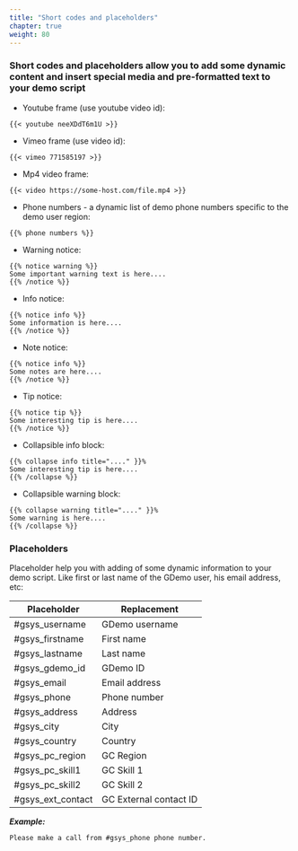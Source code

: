 ```yaml
---
title: "Short codes and placeholders"
chapter: true
weight: 80
---
```


### Short codes and placeholders allow you to add some dynamic content and insert special media and pre-formatted text to your demo script  


* Youtube frame (use youtube video id):
```
{{< youtube neeXDdT6m1U >}}
```

* Vimeo frame (use video id):
```
{{< vimeo 771585197 >}}
```

* Mp4 video frame:
```
{{< video https://some-host.com/file.mp4 >}}
```

* Phone numbers - a dynamic list of demo phone numbers specific to the demo user region:

```
{{% phone numbers %}}
```

* Warning notice:
```
{{% notice warning %}}
Some important warning text is here....
{{% /notice %}}
```

* Info notice:

```
{{% notice info %}}
Some information is here....
{{% /notice %}}
```

* Note notice:

```
{{% notice info %}}
Some notes are here....
{{% /notice %}}
```

* Tip notice:

```
{{% notice tip %}}
Some interesting tip is here....
{{% /notice %}}
```

* Collapsible info block:

```
{{% collapse info title="...." }}%
Some interesting tip is here....
{{% /collapse %}}
```

* Collapsible warning block:

```
{{% collapse warning title="...." }}%
Some warning is here.... 
{{% /collapse %}}
```

### Placeholders

Placeholder help you with adding of some dynamic information to your demo script. Like first or last name of the GDemo user, his email address, etc:

| Placeholder | Replacement |
|--- | --- |
| #gsys_username | GDemo username |
| #gsys_firstname | First name |
| #gsys_lastname | Last name |
| #gsys_gdemo_id | GDemo ID |
| #gsys_email | Email address |
| #gsys_phone | Phone number |
| #gsys_address | Address |
| #gsys_city | City |
| #gsys_country | Country |
| #gsys_pc_region | GC Region |
| #gsys_pc_skill1 | GC Skill 1 |
| #gsys_pc_skill2 | GC Skill 2 |
| #gsys_ext_contact | GC External contact ID |

***Example:***

```
Please make a call from #gsys_phone phone number.
```

